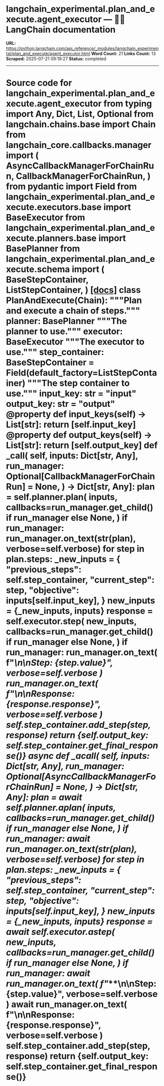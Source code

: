 # langchain_experimental.plan_and_execute.agent_executor — 🦜🔗 LangChain  documentation

**URL:** https://python.langchain.com/api_reference/_modules/langchain_experimental/plan_and_execute/agent_executor.html
**Word Count:** 21
**Links Count:** 13
**Scraped:** 2025-07-21 09:19:27
**Status:** completed

---

# Source code for langchain\_experimental.plan\_and\_execute.agent\_executor               from typing import Any, Dict, List, Optional          from langchain.chains.base import Chain     from langchain_core.callbacks.manager import (         AsyncCallbackManagerForChainRun,         CallbackManagerForChainRun,     )     from pydantic import Field          from langchain_experimental.plan_and_execute.executors.base import BaseExecutor     from langchain_experimental.plan_and_execute.planners.base import BasePlanner     from langchain_experimental.plan_and_execute.schema import (         BaseStepContainer,         ListStepContainer,     )                              [[docs]](https://python.langchain.com/api_reference/experimental/plan_and_execute/langchain_experimental.plan_and_execute.agent_executor.PlanAndExecute.html#langchain_experimental.plan_and_execute.agent_executor.PlanAndExecute)     class PlanAndExecute(Chain):         """Plan and execute a chain of steps."""              planner: BasePlanner         """The planner to use."""         executor: BaseExecutor         """The executor to use."""         step_container: BaseStepContainer = Field(default_factory=ListStepContainer)         """The step container to use."""         input_key: str = "input"         output_key: str = "output"              @property         def input_keys(self) -> List[str]:             return [self.input_key]              @property         def output_keys(self) -> List[str]:             return [self.output_key]              def _call(             self,             inputs: Dict[str, Any],             run_manager: Optional[CallbackManagerForChainRun] = None,         ) -> Dict[str, Any]:             plan = self.planner.plan(                 inputs,                 callbacks=run_manager.get_child() if run_manager else None,             )             if run_manager:                 run_manager.on_text(str(plan), verbose=self.verbose)             for step in plan.steps:                 _new_inputs = {                     "previous_steps": self.step_container,                     "current_step": step,                     "objective": inputs[self.input_key],                 }                 new_inputs = {**_new_inputs, **inputs}                 response = self.executor.step(                     new_inputs,                     callbacks=run_manager.get_child() if run_manager else None,                 )                 if run_manager:                     run_manager.on_text(                         f"*****\n\nStep: {step.value}", verbose=self.verbose                     )                     run_manager.on_text(                         f"\n\nResponse: {response.response}", verbose=self.verbose                     )                 self.step_container.add_step(step, response)             return {self.output_key: self.step_container.get_final_response()}              async def _acall(             self,             inputs: Dict[str, Any],             run_manager: Optional[AsyncCallbackManagerForChainRun] = None,         ) -> Dict[str, Any]:             plan = await self.planner.aplan(                 inputs,                 callbacks=run_manager.get_child() if run_manager else None,             )             if run_manager:                 await run_manager.on_text(str(plan), verbose=self.verbose)             for step in plan.steps:                 _new_inputs = {                     "previous_steps": self.step_container,                     "current_step": step,                     "objective": inputs[self.input_key],                 }                 new_inputs = {**_new_inputs, **inputs}                 response = await self.executor.astep(                     new_inputs,                     callbacks=run_manager.get_child() if run_manager else None,                 )                 if run_manager:                     await run_manager.on_text(                         f"*****\n\nStep: {step.value}", verbose=self.verbose                     )                     await run_manager.on_text(                         f"\n\nResponse: {response.response}", verbose=self.verbose                     )                 self.step_container.add_step(step, response)             return {self.output_key: self.step_container.get_final_response()}